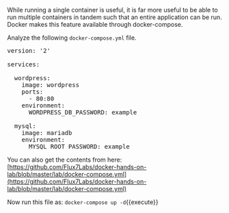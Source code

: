 While running a single container is useful, it is far more useful to be able to run multiple containers in tandem such that an entire application can be run. Docker makes this feature available through docker-compose.

Analyze the following `docker-compose.yml` file.

<pre class="file" data-filename="docker-compose.yml" data-target="replace">version: '2'

services:

  wordpress:
    image: wordpress
    ports:
      - 80:80
    environment:
      WORDPRESS_DB_PASSWORD: example

  mysql:
    image: mariadb
    environment:
      MYSQL_ROOT_PASSWORD: example
</pre>

You can also get the contents from here: [https://github.com/Flux7Labs/docker-hands-on-lab/blob/master/lab/docker-compose.yml](https://github.com/Flux7Labs/docker-hands-on-lab/blob/master/lab/docker-compose.yml)

Now run this file as:
`docker-compose up -d`{{execute}}
